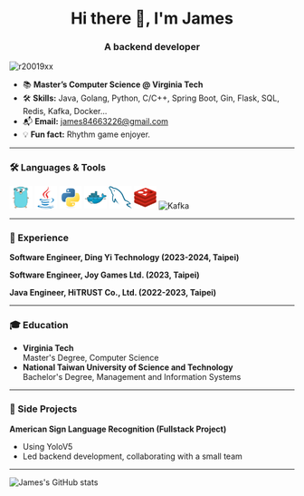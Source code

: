 <h1 align="center">Hi there 👋, I'm James</h1>
<h3 align="center">A backend developer</h3>

<p align="left"> <img src="https://komarev.com/ghpvc/?username=r20019xx&label=Profile%20views&color=0e75b6&style=flat" alt="r20019xx" /> </p>

- 📚 **Master’s Computer Science @ Virginia Tech**
- 🛠️ **Skills:** Java, Golang, Python, C/C++, Spring Boot, Gin, Flask, SQL, Redis, Kafka, Docker...
- 📬 **Email:** james84663226@gmail.com
- 💡 **Fun fact:** Rhythm game enjoyer.

---

### 🛠️ Languages & Tools

<p align="left">
  <img src="https://raw.githubusercontent.com/devicons/devicon/master/icons/go/go-original.svg" alt="Golang" width="40" height="40"/>
  <img src="https://raw.githubusercontent.com/devicons/devicon/master/icons/java/java-original.svg" alt="Java" width="40" height="40"/>
  <img src="https://raw.githubusercontent.com/devicons/devicon/master/icons/python/python-original.svg" alt="Python" width="40" height="40"/>
  <img src="https://raw.githubusercontent.com/devicons/devicon/master/icons/docker/docker-original.svg" alt="Docker" width="40" height="40"/>
  <img src="https://raw.githubusercontent.com/devicons/devicon/master/icons/mysql/mysql-original.svg" alt="MySQL" width="40" height="40"/>
  <img src="https://raw.githubusercontent.com/devicons/devicon/master/icons/redis/redis-original.svg" alt="Redis" width="40" height="40"/>
  <img src="https://www.vectorlogo.zone/logos/apache_kafka/apache_kafka-icon.svg" alt="Kafka" width="40" height="40"/>
</p>

---

### 📝 Experience

**Software Engineer, Ding Yi Technology (2023-2024, Taipei)**

**Software Engineer, Joy Games Ltd. (2023, Taipei)**

**Java Engineer, HiTRUST Co., Ltd. (2022-2023, Taipei)**

---

### 🎓 Education

- **Virginia Tech**  
  Master's Degree, Computer Science
- **National Taiwan University of Science and Technology**  
  Bachelor's Degree, Management and Information Systems

---

### 🚀 Side Projects

**American Sign Language Recognition (Fullstack Project)**
- Using YoloV5  
- Led backend development, collaborating with a small team

---

![James's GitHub stats](https://github-readme-stats.vercel.app/api?username=r20019xx&show_icons=true&theme=default)
